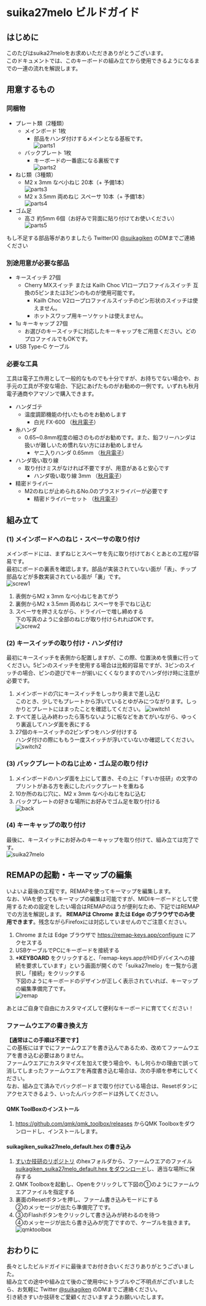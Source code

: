 # suika27melo ビルドガイド

## はじめに
このたびはsuika27meloをお求めいただきありがとうございます。  
このドキュメントでは、このキーボードの組み立てから使用できるようになるまでの一連の流れを解説します。  

## 用意するもの

### 同梱物
* プレート類（2種類）
  * メインボード 1枚
    * 部品をハンダ付けするメインとなる基板です。  
      ![parts1](img/parts1.jpg)
  * バックプレート 1枚
    * キーボードの一番底になる裏板です  
      ![parts2](img/parts2.jpg)
* ねじ類（3種類）
  * M2 x 3mm なべ小ねじ 20本（+ 予備1本）  
     ![parts3](img/parts3.jpg)  
  * M2 x 3.5mm 両めねじ スペーサ 10本（+ 予備1本）  
     ![parts4](img/parts4.jpg)  
* ゴム足
  * 高さ 約5mm 6個（お好みで背面に貼り付けてお使いください）  
     ![parts5](img/parts5.jpg)  
  
もし不足する部品等がありましたら Twitter(X) [@suikagiken](https://x.com/suikagiken) のDMまでご連絡ください

### 別途用意が必要な部品
* キースイッチ 27個
  * Cherry MXスイッチ または Kailh Choc V1ロープロファイルスイッチ 互換の5ピンまたは3ピンのものが使用可能です。
    * Kailh Choc V2ロープロファイルスイッチのピン形状のスイッチは使えません。
    * ホットスワップ用キーソケットは使えません。
* 1u キーキャップ 27個
  * お選びのキースイッチに対応したキーキャップをご用意ください。どのプロファイルでもOKです。
* USB Type-C ケーブル

### 必要な工具
工具は電子工作用として一般的なものでも十分ですが、お持ちでない場合や、お手元の工具が不安な場合、下記にあげたものがお勧めの一例です。いずれも秋月電子通商やアマゾンで購入できます。
* ハンダゴテ
  * 温度調節機能の付いたものをお勧めします
    * 白光 FX-600 （[秋月電子](https://akizukidenshi.com/catalog/g/g114456/)）
* 糸ハンダ
  * 0.65~0.8mm程度の細さのものがお勧めです。また、鉛フリーハンダは扱いが難しいため慣れない方にはお勧めしません
    * ヤニ入りハンダ 0.65mm （[秋月電子](https://akizukidenshi.com/catalog/g/g109556/)）
* ハンダ吸い取り線
  * 取り付けミスがなければ不要ですが、用意があると安心です
    * ハンダ吸い取り線 3mm （[秋月電子](https://akizukidenshi.com/catalog/g/g102539/)）
* 精密ドライバー
  * M2のねじが止められるNo.0のプラスドライバーが必要です
    * 精密ドライバーセット （[秋月電子](https://akizukidenshi.com/catalog/g/g118343/)）

## 組み立て

### (1) メインボードへのねじ・スペーサの取り付け
メインボードには、まずねじとスペーサを先に取り付けておくとあとの工程が容易です。  
最初にボードの裏表を確認します。部品が実装されていない面が「表」、チップ部品などが多数実装されている面が「裏」です。  
  ![screw1](img/screw1.jpg)  
1. 表側からM2 x 3mm なべ小ねじをあてがう
2. 裏側からM2 x 3.5mm 両めねじ スペーサを手でねじ込む
3. スペーサを押さえながら、ドライバーで増し締めする  
   下の写真のように全部のねじが取り付けられればOKです。  
  ![screw2](img/screw2.jpg)  

### (2) キースイッチの取り付け・ハンダ付け
最初にキースイッチを表側から配置しますが、この際、位置決めを慎重に行ってください。5ピンのスイッチを使用する場合は比較的容易ですが、3ピンのスイッチの場合、ピンの遊びでキーが揃いにくくなりますのでハンダ付け時に注意が必要です。
1. メインボードの穴にキースイッチをしっかり奥まで差し込む  
   このとき、少しでもプレートから浮いているとゆがみにつながります。しっかりとプレートにはまったことを確認してください。
   ![switch1](img/switch1.jpg)
2. すべて差し込み終わったら落ちないように板などをあてがいながら、ゆっくり裏返してハンダ面を表にする
3. 27個のキースイッチの2ピンずつをハンダ付けする  
   ハンダ付けの際にももう一度スイッチが浮いていないか確認してください。  
   ![switch2](img/switch2.jpg)


### (3) バックプレートのねじ止め・ゴム足の取り付け
1. メインボードのハンダ面を上にして置き、その上に「すいか技研」の文字のプリントがある方を表にしたバックプレートを重ねる
2. 10か所のねじ穴に、M2 x 3mm なべ小ねじをねじ込む
3. バックプレートの好きな場所にお好みでゴム足を取り付ける  
   ![back](img/back.jpg)

### (4) キーキャップの取り付け
最後に、キースイッチにお好みのキーキャップを取り付けて、組み立ては完了です。  
   ![suika27melo](img/suika27melo_1.jpg)
  
## REMAPの起動・キーマップの編集
いよいよ最後の工程です。REMAPを使ってキーマップを編集します。  
なお、VIAを使ってもキーマップの編集は可能ですが、MIDIキーボードとして使用するための設定をしたい場合はREMAPのほうが便利なため、下記ではREMAPでの方法を解説します。
**REMAPは Chrome または Edge のブラウザでのみ使用できます**。残念ながらFirefoxには対応していませんのでご注意ください。
1. Chrome または Edge ブラウザで https://remap-keys.app/configure にアクセスする
2. USBケーブルでPCにキーボードを接続する
3. **+KEYBOARD** をクリックすると、「remap-keys.appがHIDデバイスへの接続を要求しています」という画面が開くので「suika27melo」を一覧から選択し「接続」をクリックする  
   下図のようにキーボードのデザインが正しく表示されていれば、キーマップの編集準備完了です。  
      ![remap](img/remap.png)

あとはご自身で自由にカスタマイズして便利なキーボードに育ててください！

### ファームウエアの書き換え方
**【通常はこの手順は不要です】**  
この基板にはすでにファームウエアを書き込んであるため、改めてファームウエアを書き込む必要はありません。  
ファームウエアにカスタマイズを加えて使う場合や、もし何らかの理由で誤って消してしまったファームウエアを再度書き込む場合は、次の手順を参考にしてください。  
なお、組み立て済みでバックボードまで取り付けている場合は、Resetボタンにアクセスできるよう、いったんバックボードは外してください。
#### QMK ToolBoxのインストール
1. https://github.com/qmk/qmk_toolbox/releases からQMK Toolboxをダウンロードし、インストールします。
#### suikagiken_suika27melo_default.hex の書き込み
1. [すいか技研のリポジトリ](https://github.com/suikagiken/suika27melo) のhexフォルダから、ファームウエアのファイル[suikagiken_suika27melo_default.hex をダウンロード](https://github.com/suikagiken/suika27melo/blob/main/hex/suikagiken_suika27melo_default.hex)し、適当な場所に保存する
2. QMK Toolboxを起動し、Openをクリックして下図の①のようにファームウエアファイルを指定する
3. 裏面のResetボタンを押し、ファーム書き込みモードにする  
   ②のメッセージが出たら準備完了です。
4. ③のFlashボタンをクリックして書き込みが終わるのを待つ  
   ④のメッセージが出たら書き込みが完了ですので、ケーブルを抜きます。  
   ![qmktoolbox](img/qmktoolbox.png)

## おわりに
長々としたビルドガイドに最後までお付き合いくださりありがとうございました。  
組み立ての途中や組み立て後のご使用中にトラブルやご不明点がございましたら、お気軽に Twitter [@suikagiken](https://twitter.com/suikagiken) のDMまでご連絡ください。  
引き続きすいか技研をご愛顧くださいますようお願いいたします。

